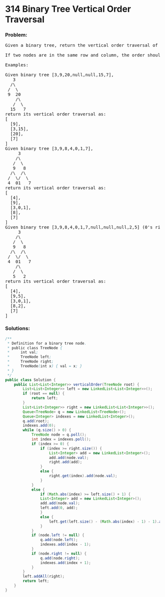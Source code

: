 # 314 Binary Tree Vertical Order Traversal

### Problem:

<pre>
Given a binary tree, return the vertical order traversal of its nodes' values. (ie, from top to bottom, column by column).

If two nodes are in the same row and column, the order should be from left to right.

Examples:

Given binary tree [3,9,20,null,null,15,7],
   3
  /\
 /  \
 9  20
    /\
   /  \
  15   7
return its vertical order traversal as:
[
  [9],
  [3,15],
  [20],
  [7]
]
Given binary tree [3,9,8,4,0,1,7],
     3
    /\
   /  \
   9   8
  /\  /\
 /  \/  \
 4  01   7
return its vertical order traversal as:
[
  [4],
  [9],
  [3,0,1],
  [8],
  [7]
]
Given binary tree [3,9,8,4,0,1,7,null,null,null,2,5] (0's right child is 2 and 1's left child is 5),
     3
    /\
   /  \
   9   8
  /\  /\
 /  \/  \
 4  01   7
    /\
   /  \
   5   2
return its vertical order traversal as:
[
  [4],
  [9,5],
  [3,0,1],
  [8,2],
  [7]
]
</pre>

### Solutions:

```java
/**
 * Definition for a binary tree node.
 * public class TreeNode {
 *     int val;
 *     TreeNode left;
 *     TreeNode right;
 *     TreeNode(int x) { val = x; }
 * }
 */
public class Solution {
    public List<List<Integer>> verticalOrder(TreeNode root) {
        List<List<Integer>> left = new LinkedList<List<Integer>>();
        if (root == null) {
            return left;
        }
        List<List<Integer>> right = new LinkedList<List<Integer>>();
        Queue<TreeNode> q = new LinkedList<TreeNode>();
        Queue<Integer> indexes = new LinkedList<Integer>();
        q.add(root);
        indexes.add(0);
        while (q.size() > 0) {
            TreeNode node = q.poll();
            int index = indexes.poll();
            if (index >= 0) {
                if (index >= right.size()) {
                    List<Integer> add = new LinkedList<Integer>();
                    add.add(node.val);
                    right.add(add);
                }
                else {
                    right.get(index).add(node.val);
                }
            }
            else {
                if (Math.abs(index) >= left.size() + 1) {
                List<Integer> add = new LinkedList<Integer>();
                add.add(node.val);
                left.add(0, add);
                }
                else {
                    left.get(left.size() - (Math.abs(index) - 1) - 1).add(node.val);
                }
            }
            if (node.left != null) {
                q.add(node.left);
                indexes.add(index - 1);
            }
            if (node.right != null) {
                q.add(node.right);
                indexes.add(index + 1);
            }
        }
        left.addAll(right);
        return left;
    }
}
```